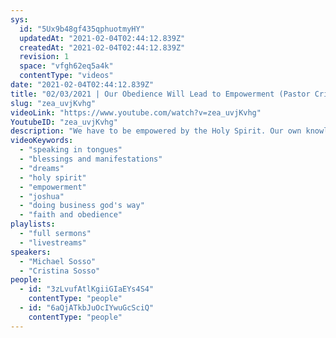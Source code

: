 ```yaml
---
sys:
  id: "5Ux9b48gf435qphuotmyHY"
  updatedAt: "2021-02-04T02:44:12.839Z"
  createdAt: "2021-02-04T02:44:12.839Z"
  revision: 1
  space: "vfgh62eq5a4k"
  contentType: "videos"
date: "2021-02-04T02:44:12.839Z"
title: "02/03/2021 | Our Obedience Will Lead to Empowerment (Pastor Cristina Sosso)"
slug: "zea_uvjKvhg"
videoLink: "https://www.youtube.com/watch?v=zea_uvjKvhg"
YoutubeID: "zea_uvjKvhg"
description: "We have to be empowered by the Holy Spirit. Our own knowledge and understand is not enough to manifest the mighty move of God. It is only by faith and obedience to Him. So today if you hear His voice harden not your hearts. In addition, continue to work on your business plans and seek Him out concerning the development of your businesses. This sermon was delivered by Pastor Cristina Sosso on February 2, 2021 at Freedom Fellowship Church International."
videoKeywords:
  - "speaking in tongues"
  - "blessings and manifestations"
  - "dreams"
  - "holy spirit"
  - "empowerment"
  - "joshua"
  - "doing business god's way"
  - "faith and obedience"
playlists:
  - "full sermons"
  - "livestreams"
speakers:
  - "Michael Sosso"
  - "Cristina Sosso"
people:
  - id: "3zLvufAtlKgiiGIaEYs4S4"
    contentType: "people"
  - id: "6aQjATkbJuOcIYwuGcSciQ"
    contentType: "people"
---
```

